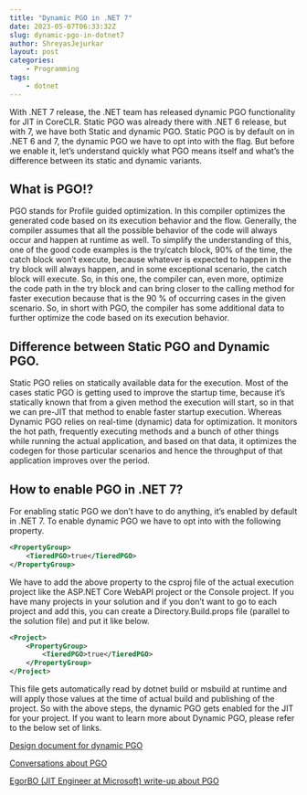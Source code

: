 ```yaml
---
title: "Dynamic PGO in .NET 7"
date: 2023-05-07T06:33:32Z
slug: dynamic-pgo-in-dotnet7
author: ShreyasJejurkar
layout: post
categories:
    - Programming
tags:
    - dotnet
---
```


With .NET 7 release, the .NET team has released dynamic PGO functionality for JIT in CoreCLR. Static PGO was already there with .NET 6 release, but with 7, we have both Static and dynamic PGO. Static PGO is by default on in .NET 6 and 7, the dynamic PGO we have to opt into with the flag. But before we enable it, let’s understand quickly what PGO means itself and what’s the difference between its static and dynamic variants.

## What is PGO!?

PGO stands for Profile guided optimization. In this compiler optimizes the generated code based on its execution behavior and the flow. Generally, the compiler assumes that all the possible behavior of the code will always occur and happen at runtime as well. To simplify the understanding of this, one of the good code examples is the try/catch block, 90% of the time, the catch block won’t execute, because whatever is expected to happen in the try block will always happen, and in some exceptional scenario, the catch block will execute. So, in this one, the compiler can, even more, optimize the code path in the try block and can bring closer to the calling method for faster execution because that is the 90 % of occurring cases in the given scenario. So, in short with PGO, the compiler has some additional data to further optimize the code based on its execution behavior.

## Difference between Static PGO and Dynamic PGO.

Static PGO relies on statically available data for the execution. Most of the cases static PGO is getting used to improve the startup time, because it’s statically known that from a given method the execution will start, so in that we can pre-JIT that method to enable faster startup execution.
Whereas Dynamic PGO relies on real-time (dynamic) data for optimization. It monitors the hot path, frequently executing methods and a bunch of other things while running the actual application, and based on that data, it optimizes the codegen for those particular scenarios and hence the throughput of that application improves over the period.

## How to enable PGO in .NET 7?

For enabling static PGO we don’t have to do anything, it’s enabled by default in .NET 7. To enable dynamic PGO we have to opt into with the following property.

```xml
<PropertyGroup>
    <TieredPGO>true</TieredPGO>
</PropertyGroup>
```

We have to add the above property to the csproj file of the actual execution project like the ASP.NET Core WebAPI project or the Console project. 
If you have many projects in your solution and if you don’t want to go to each project and add this, you can create a Directory.Build.props file (parallel to the solution file) and put it like below.

```xml
<Project>
    <PropertyGroup>
        <TieredPGO>true</TieredPGO>
    </PropertyGroup>
</Project>
```

This file gets automatically read by dotnet build or msbuild at runtime and will apply those values at the time of actual build and publishing of the project.
So with the above steps, the dynamic PGO gets enabled for the JIT for your project. If you want to learn more about Dynamic PGO, please refer to the below set of links.

[Design document for dynamic PGO](https://github.com/dotnet/runtime/blob/main/docs/design/features/DynamicPgo.md)

[Conversations about PGO](https://devblogs.microsoft.com/dotnet/conversation-about-pgo/)

[EgorBO (JIT Engineer at Microsoft) write-up about PGO](https://gist.github.com/EgorBo/dc181796683da3d905a5295bfd3dd95b)

